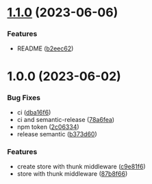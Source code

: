 # [1.1.0](https://github.com/ArtworkCompany/simply-state/compare/v1.0.0...v1.1.0) (2023-06-06)


### Features

* README ([b2eec62](https://github.com/ArtworkCompany/simply-state/commit/b2eec62d80cf7fe0115bb5e109d5130e41fe3726))

# 1.0.0 (2023-06-02)


### Bug Fixes

* ci ([dba16f6](https://github.com/ArtworkCompany/simply-state/commit/dba16f61040ede27ae4a23800f5f328db902938f))
* ci and semantic-release ([78a6fea](https://github.com/ArtworkCompany/simply-state/commit/78a6fea086acf3efbee8849c491bc95cd8390e93))
* npm token ([2c06334](https://github.com/ArtworkCompany/simply-state/commit/2c06334ac4b62fe0c81803ca5ce341521565a048))
* release semantic ([b373d60](https://github.com/ArtworkCompany/simply-state/commit/b373d60dd24fba923b78fa4c1036439f9ca9540a))


### Features

* create store with thunk middleware ([c9e81f6](https://github.com/ArtworkCompany/simply-state/commit/c9e81f61c3624d18bd729b8db3e499eac97ed266))
* store with thunk middleware ([87b8f66](https://github.com/ArtworkCompany/simply-state/commit/87b8f66cc473c800155330355b19d18c13f9b642))
